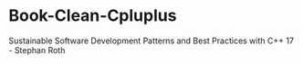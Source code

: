 # Book-Clean-Cpluplus
Sustainable Software Development Patterns and Best Practices with C++ 17 - Stephan Roth
